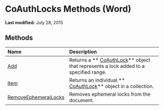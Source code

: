 
# CoAuthLocks Methods (Word)

 **Last modified:** July 28, 2015


## Methods



|**Name**|**Description**|
|:-----|:-----|
| [Add](e66aed3e-b097-31c5-3b2a-748e278c3b61.md)|Returns a  ** [CoAuthLock](3efa12b0-1079-c6df-20c1-a66398161c8e.md)** object that represents a lock added to a specified range.|
| [Item](1cdcfb33-3fe4-974a-760c-5d62dea0081e.md)|Returns an individual  ** [CoAuthLock](3efa12b0-1079-c6df-20c1-a66398161c8e.md)** object in a collection.|
| [RemoveEphemeralLocks](fc894f97-b84c-8410-1847-ef2c3ad97300.md)|Removes ephemeral locks from the document.|
